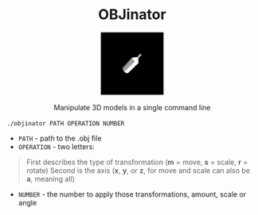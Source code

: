 <div align='center'>

  # OBJinator

  <img width='25%' src='https://github.com/alaanvv/Image-Database/blob/main/Misc/bottle.gif?raw=true'>

  Manipulate 3D models in a single command line
</div>

`./objinator PATH OPERATION NUMBER`

- `PATH` - path to the .obj file
- `OPERATION` - two letters:
> First describes the type of transformation (**m** = move, **s** = scale, **r** = rotate)
> Second is the axis (**x**, **y**, or **z**, for move and scale can also be **a**, meaning all)
- `NUMBER` - the number to apply those transformations, amount, scale or angle
